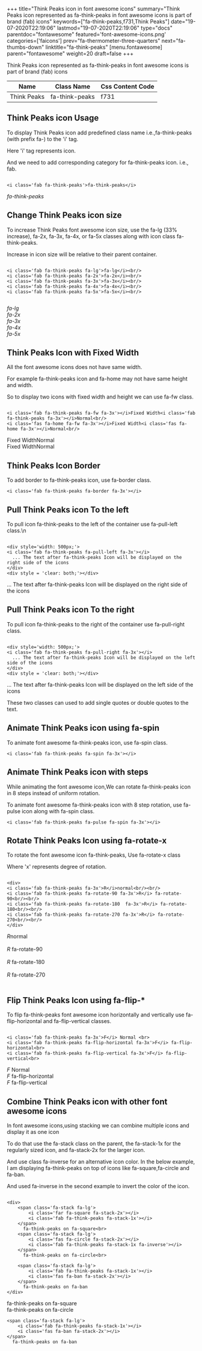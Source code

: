 +++
title="Think Peaks icon in font awesome icons"
summary="Think Peaks icon represented as fa-think-peaks in font awesome icons is part of brand (fab) icons"
keywords=["fa-think-peaks,f731,Think Peaks"]
date="19-07-2020T22:19:06"
lastmod="19-07-2020T22:19:06"
type="docs"
parentdoc="fontawesome"
featured='font-awesome-icons.png'
categories=['faicons']
prev="fa-thermometer-three-quarters"
next="fa-thumbs-down"
linktitle="fa-think-peaks"
[menu.fontawesome]
parent="fontawesome"
weight=20
draft=false
+++


Think Peaks icon represented as fa-think-peaks in font awesome icons is part of brand (fab) icons

<div class='table-responsive'><table class='table'><thead><tr><th>Name</th><th>Class Name</th><th>Css Content Code</th></tr></thead><tbody><tr><td>Think Peaks</td><td>fa-think-peaks</td><td>f731</td></tr></tbody></table></div>



## Think Peaks icon Usage

To display Think Peaks icon add predefined class name i.e.,fa-think-peaks (with prefix fa-) to the 'i' tag.

Here 'i' tag represents icon.

And we need to add corresponding category for fa-think-peaks icon. i.e., fab.


```

<i class='fab fa-think-peaks'>fa-think-peaks</i>
```

<i class='fab fa-think-peaks'>fa-think-peaks</i>




## Change Think Peaks icon size
To increase Think Peaks font awesome icon size, use the fa-lg (33% increase), fa-2x, fa-3x, fa-4x, or fa-5x classes along with icon class fa-think-peaks.

Increase in icon size will be relative to their parent container. 

```

<i class='fab fa-think-peaks fa-lg'>fa-lg</i><br/>
<i class='fab fa-think-peaks fa-2x'>fa-2x</i><br/>
<i class='fab fa-think-peaks fa-3x'>fa-3x</i><br/>
<i class='fab fa-think-peaks fa-4x'>fa-4x</i><br/>
<i class='fab fa-think-peaks fa-5x'>fa-5x</i><br/>
            
```

<i class='fab fa-think-peaks fa-lg'>fa-lg</i><br/>
<i class='fab fa-think-peaks fa-2x'>fa-2x</i><br/>
<i class='fab fa-think-peaks fa-3x'>fa-3x</i><br/>
<i class='fab fa-think-peaks fa-4x'>fa-4x</i><br/>
<i class='fab fa-think-peaks fa-5x'>fa-5x</i><br/>
            



## Think Peaks Icon with Fixed Width 

All the font awesome icons does not have same width.

For example fa-think-peaks icon and fa-home may not have same height and width.

So to display two icons with fixed width and height we can use fa-fw class.


```

<i class='fab fa-think-peaks fa-fw fa-3x'></i>Fixed Width<i class='fab fa-think-peaks fa-3x'></i>Normal<br/>
<i class='fas fa-home fa-fw fa-3x'></i>Fixed Width<i class='fas fa-home fa-3x'></i>Normal<br/>
```

<i class='fab fa-think-peaks fa-fw fa-3x'></i>Fixed Width<i class='fab fa-think-peaks fa-3x'></i>Normal<br/>
<i class='fas fa-home fa-fw fa-3x'></i>Fixed Width<i class='fas fa-home fa-3x'></i>Normal<br/>



## Think Peaks Icon Border 

To add border to fa-think-peaks icon, use fa-border class.


```
<i class='fab fa-think-peaks fa-border fa-3x'></i>

```
<i class='fab fa-think-peaks fa-border fa-3x'></i>





## Pull Think Peaks icon To the left

To pull icon fa-think-peaks to the left of the container use fa-pull-left class.\n

```

<div style='width: 500px;'>
<i class='fab fa-think-peaks fa-pull-left fa-3x'></i>
  ... The text after fa-think-peaks Icon will be displayed on the right side of the icons
</div>
<div style = 'clear: both;'></div>
```

<div style='width: 500px;'>
<i class='fab fa-think-peaks fa-pull-left fa-3x'></i>
  ... The text after fa-think-peaks Icon will be displayed on the right side of the icons
</div>
<div style = 'clear: both;'></div>




## Pull Think Peaks icon To the right
To pull icon fa-think-peaks to the right of the container use fa-pull-right class.

```

<div style='width: 500px;'>
<i class='fab fa-think-peaks fa-pull-right fa-3x'></i>
  ... The text after fa-think-peaks Icon will be displayed on the left side of the icons
</div>
<div style = 'clear: both;'></div>
```

<div style='width: 500px;'>
<i class='fab fa-think-peaks fa-pull-right fa-3x'></i>
  ... The text after fa-think-peaks Icon will be displayed on the left side of the icons
</div>
<div style = 'clear: both;'></div>

These two classes can used to add single quotes or double quotes to the text.


## Animate Think Peaks icon using fa-spin
To animate font awesome fa-think-peaks icon, use fa-spin class.

```
<i class='fab fa-think-peaks fa-spin fa-3x'></i>
```
<i class='fab fa-think-peaks fa-spin fa-3x'></i>




## Animate Think Peaks icon with steps
While animating the font awesome icon,We can rotate fa-think-peaks icon in 8 steps instead of uniform rotation.

To animate font awesome fa-think-peaks icon with 8 step rotation, use fa-pulse icon along with fa-spin class.


```
<i class='fab fa-think-peaks fa-pulse fa-spin fa-3x'></i>

```
<i class='fab fa-think-peaks fa-pulse fa-spin fa-3x'></i>





## Rotate Think Peaks Icon using fa-rotate-x
To rotate the font awesome icon fa-think-peaks, Use fa-rotate-x class

Where 'x' represents degree of rotation.


```

<div>
<i class='fab fa-think-peaks fa-3x'>R</i>normal<br/><br/>
<i class='fab fa-think-peaks fa-rotate-90 fa-3x'>R</i> fa-rotate-90<br/><br/> 
<i class='fab fa-think-peaks fa-rotate-180  fa-3x'>R</i> fa-rotate-180<br/><br/> 
<i class='fab fa-think-peaks fa-rotate-270 fa-3x'>R</i> fa-rotate-270<br/><br/>
</div>
```

<div>
<i class='fab fa-think-peaks fa-3x'>R</i>normal<br/><br/>
<i class='fab fa-think-peaks fa-rotate-90 fa-3x'>R</i> fa-rotate-90<br/><br/> 
<i class='fab fa-think-peaks fa-rotate-180  fa-3x'>R</i> fa-rotate-180<br/><br/> 
<i class='fab fa-think-peaks fa-rotate-270 fa-3x'>R</i> fa-rotate-270<br/><br/>
</div>




## Flip Think Peaks Icon using fa-flip-*
To flip fa-think-peaks font awesome icon horizontally and vertically use fa-flip-horizontal and fa-flip-vertical classes. 

```

<i class='fab fa-think-peaks fa-3x'>F</i> Normal <br>
<i class='fab fa-think-peaks fa-flip-horizontal fa-3x'>F</i> fa-flip-horizontal<br>
<i class='fab fa-think-peaks fa-flip-vertical fa-3x'>F</i> fa-flip-vertical<br>
```

<i class='fab fa-think-peaks fa-3x'>F</i> Normal <br>
<i class='fab fa-think-peaks fa-flip-horizontal fa-3x'>F</i> fa-flip-horizontal<br>
<i class='fab fa-think-peaks fa-flip-vertical fa-3x'>F</i> fa-flip-vertical<br>




## Combine Think Peaks icon with other font awesome icons
In font awesome icons,using stacking we can combine multiple icons and display it as one icon 

To do that use the fa-stack class on the parent, the fa-stack-1x for the regularly sized icon, and fa-stack-2x for the larger icon.

And use class fa-inverse for an alternative icon color. 
In the below example, I am displaying fa-think-peaks on top of icons like fa-square,fa-circle and fa-ban.

And used fa-inverse in the second example to invert the color of the icon.

```

<div>
    <span class='fa-stack fa-lg'>
        <i class='far fa-square fa-stack-2x'></i>
        <i class='fab fa-think-peaks fa-stack-1x'></i>
    </span>
      fa-think-peaks on fa-square<br>
    <span class='fa-stack fa-lg'>
        <i class='fas fa-circle fa-stack-2x'></i>
        <i class='fab fa-think-peaks fa-stack-1x fa-inverse'></i>
    </span>
      fa-think-peaks on fa-circle<br>

    <span class='fa-stack fa-lg'>
        <i class='fab fa-think-peaks fa-stack-1x'></i>
        <i class='fas fa-ban fa-stack-2x'></i>
    </span>
      fa-think-peaks on fa-ban
</div>
```

<div>
    <span class='fa-stack fa-lg'>
        <i class='far fa-square fa-stack-2x'></i>
        <i class='fab fa-think-peaks fa-stack-1x'></i>
    </span>
      fa-think-peaks on fa-square<br>
    <span class='fa-stack fa-lg'>
        <i class='fas fa-circle fa-stack-2x'></i>
        <i class='fab fa-think-peaks fa-stack-1x fa-inverse'></i>
    </span>
      fa-think-peaks on fa-circle<br>

    <span class='fa-stack fa-lg'>
        <i class='fab fa-think-peaks fa-stack-1x'></i>
        <i class='fas fa-ban fa-stack-2x'></i>
    </span>
      fa-think-peaks on fa-ban
</div>






